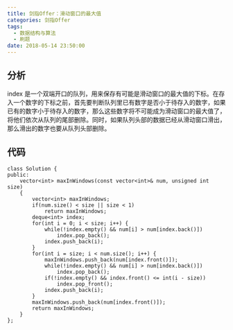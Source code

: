 ```yaml
---
title: 剑指Offer：滑动窗口的最大值
categories: 剑指Offer
tags:
  - 数据结构与算法
  - 刷题
date: 2018-05-14 23:50:00
---
```


## 分析
index 是一个双端开口的队列，用来保存有可能是滑动窗口的最大值的下标。在存入一个数字的下标之前，首先要判断队列里已有数字是否小于待存入的数字，如果已有的数字小于待存入的数字，那么这些数字将不可能成为滑动窗口的最大值了，将他们依次从队列的尾部删除。同时，如果队列头部的数据已经从滑动窗口滑出，那么滑出的数字也要从队列头部删除。

## 代码
```
class Solution {
public:
    vector<int> maxInWindows(const vector<int>& num, unsigned int size)
    {
        vector<int> maxInWindows;
        if(num.size() < size || size < 1)
            return maxInWindows;
        deque<int> index;
        for(int i = 0; i < size; i++) {
            while(!index.empty() && num[i] > num[index.back()])
                index.pop_back();
            index.push_back(i);
        }
        for(int i = size; i < num.size(); i++) {
            maxInWindows.push_back(num[index.front()]);
            while(!index.empty() && num[i] > num[index.back()])
                index.pop_back();
            if(!index.empty() && index.front() <= int(i - size))
                index.pop_front();
            index.push_back(i);
        }
        maxInWindows.push_back(num[index.front()]);
        return maxInWindows;
    }
};
```

